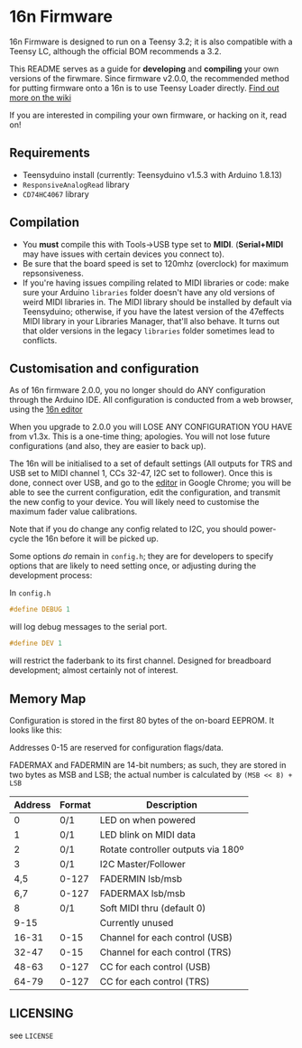 # 16n Firmware

16n Firmware is designed to run on a Teensy 3.2; it is also compatible with a Teensy LC, although the official BOM recommends a 3.2.

This README serves as a guide for **developing** and **compiling** your own versions of the firwmare. Since firmware v2.0.0, the recommended method for putting firmware onto a 16n is to use Teensy Loader directly. [Find out more on the wiki][load-firmware]

If you are interested in compiling your own firmware, or hacking on it, read on!

## Requirements

- Teensyduino install (currently: Teensyduino v1.5.3 with Arduino 1.8.13)
- `ResponsiveAnalogRead` library
- `CD74HC4067` library

## Compilation

- You **must** compile this with Tools->USB type set to **MIDI**. (**Serial+MIDI** may have issues with certain devices you connect to).
- Be sure that the board speed is set to 120mhz (overclock) for maximum repsonsiveness.
- If you're having issues compiling related to MIDI libraries or code: make sure your Arduino `libraries` folder doesn't have any old versions of weird MIDI libraries in. The MIDI library should be installed by default via Teensyduino; otherwise, if you have the latest version of the 47effects MIDI library in your Libraries Manager, that'll also behave. It turns out that older versions in the legacy `libraries` folder sometimes lead to conflicts.

## Customisation and configuration

As of 16n firmware 2.0.0, you no longer should do ANY configuration through the Arduino IDE. All configuration is conducted from a web browser, using the [16n editor][editor]

When you upgrade to 2.0.0 you will LOSE ANY CONFIGURATION YOU HAVE from v1.3x. This is a one-time thing; apologies. You will not lose future configurations (and also, they are easier to back up).

The 16n will be initialised to a set of default settings (All outputs for TRS and USB set to MIDI channel 1, CCs 32-47, I2C set to follower). Once this is done, connect over USB, and go to the [editor][editor] in Google Chrome; you will be able to see the current configuration, edit the configuration, and transmit the new config to your device. You will likely need to customise the maximum fader value calibrations.

Note that if you do change any config related to I2C, you should power-cycle the 16n before it will be picked up.

Some options _do_ remain in `config.h`; they are for developers to specify options that are likely to need setting once, or adjusting during the development process:

In `config.h`

```C
#define DEBUG 1
```

will log debug messages to the serial port.

```C
#define DEV 1
```

will restrict the faderbank to its first channel. Designed for breadboard development; almost certainly not of interest.

## Memory Map

Configuration is stored in the first 80 bytes of the on-board EEPROM. It looks like this:

Addresses 0-15 are reserved for configuration flags/data.

FADERMAX and FADERMIN are 14-bit numbers; as such, they are stored in two bytes as MSB and LSB; the actual number is calculated by `(MSB << 8) + LSB`

| Address | Format |            Description             |
|---------|--------|------------------------------------|
| 0       | 0/1    | LED on when powered                |
| 1       | 0/1    | LED blink on MIDI data             |
| 2       | 0/1    | Rotate controller outputs via 180º |
| 3       | 0/1    | I2C Master/Follower                |
| 4,5     | 0-127  | FADERMIN lsb/msb                   |
| 6,7     | 0-127  | FADERMAX lsb/msb                   |
| 8       | 0/1    | Soft MIDI thru (default 0)         |
| 9-15    |        | Currently unused                   |
| 16-31   | 0-15   | Channel for each control (USB)     |
| 32-47   | 0-15   | Channel for each control (TRS)     |
| 48-63   | 0-127  | CC for each control (USB)          |
| 64-79   | 0-127  | CC for each control (TRS)          |

## LICENSING

see `LICENSE`

[load-firmware]: https://github.com/16n-faderbank/16n/wiki/Firmware:-installation-instructions
[editor]: https://16n-faderbank.github.io/editor
